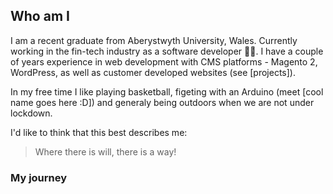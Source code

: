 ## Who am I

I am a recent graduate from Aberystwyth University, Wales. Currently working in the fin-tech industry as a software developer 👩‍💻. I have a couple of years experience in web development with CMS platforms - Magento 2, WordPress, as well as customer developed websites (see [projects]).

In my free time I like playing basketball, figeting with an Arduino (meet [cool name goes here :D]) and generaly being outdoors when we are not under lockdown.

I'd like to think that this best describes me:

> Where there is will,
> there is a way!

### My journey
